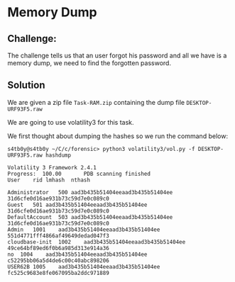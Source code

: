 # Memory Dump

## Challenge:

The challenge tells us that an user forgot his password and all we have is a memory dump, we need to find the forgotten password.

## Solution

We are given a zip file `Task-RAM.zip` containing the dump file `DESKTOP-URF93F5.raw`

We are going to use volatility3 for this task.

We first thought about dumping the hashes so we run the command below:
```
s4tb0y@s4tb0y ~/C/c/forensic> python3 volatility3/vol.py -f DESKTOP-URF93F5.raw hashdump

Volatility 3 Framework 2.4.1
Progress:  100.00		PDB scanning finished                        
User	rid	lmhash	nthash

Administrator	500	aad3b435b51404eeaad3b435b51404ee	31d6cfe0d16ae931b73c59d7e0c089c0
Guest	501	aad3b435b51404eeaad3b435b51404ee	31d6cfe0d16ae931b73c59d7e0c089c0
DefaultAccount	503	aad3b435b51404eeaad3b435b51404ee	31d6cfe0d16ae931b73c59d7e0c089c0
Admin	1001	aad3b435b51404eeaad3b435b51404ee	551d4771fff4866af49649dedad047f3
cloudbase-init	1002	aad3b435b51404eeaad3b435b51404ee	49ce64bf89ed6f0b6a985d313e914a36
no	1004	aad3b435b51404eeaad3b435b51404ee	c52295bb06a5d4de6c00c40abc898206
USER62B	1005	aad3b435b51404eeaad3b435b51404ee	fc525c9683e8fe067095ba2ddc971889
```
